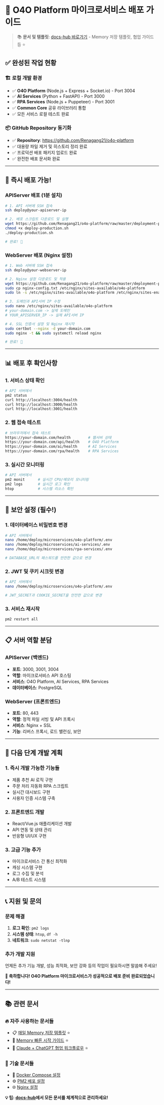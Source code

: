# 🚀 O4O Platform 마이크로서비스 배포 가이드

> 📚 **문서 및 템플릿**: [docs-hub 바로가기](./docs-hub/README.md) - Memory 저장 템플릿, 협업 가이드 등 ⭐

## ✅ 완성된 작업 현황

### 🏗️ 로컬 개발 환경
- ✅ **O4O Platform** (Node.js + Express + Socket.io) - Port 3004
- ✅ **AI Services** (Python + FastAPI) - Port 3000  
- ✅ **RPA Services** (Node.js + Puppeteer) - Port 3001
- ✅ **Common Core** 공유 라이브러리 통합
- ✅ 모든 서비스 로컬 테스트 완료

### 📦 GitHub Repository 동기화
- ✅ **Repository**: https://github.com/Renagang21/o4o-platform
- ✅ 대용량 파일 제거 및 히스토리 정리 완료
- ✅ 프로덕션 배포 패키지 업로드 완료
- ✅ 완전한 배포 문서화 완료

---

## 🚀 즉시 배포 가능!

### APIServer 배포 (1분 설치)

```bash
# 1. API 서버에 SSH 접속
ssh deploy@your-apiserver-ip

# 2. 배포 스크립트 다운로드 및 실행
wget https://github.com/Renagang21/o4o-platform/raw/master/deployment-package/deploy-production.sh
chmod +x deploy-production.sh
./deploy-production.sh

# 완료! 🎉
```

### WebServer 배포 (Nginx 설정)

```bash
# 1. Web 서버에 SSH 접속  
ssh deploy@your-webserver-ip

# 2. Nginx 설정 다운로드 및 적용
wget https://github.com/Renagang21/o4o-platform/raw/master/deployment-package/nginx-config.txt
sudo cp nginx-config.txt /etc/nginx/sites-available/o4o-platform
sudo ln -s /etc/nginx/sites-available/o4o-platform /etc/nginx/sites-enabled/

# 3. 도메인과 API서버 IP 수정
sudo nano /etc/nginx/sites-available/o4o-platform
# your-domain.com -> 실제 도메인
# YOUR_APISERVER_IP -> 실제 API서버 IP

# 4. SSL 인증서 설정 및 Nginx 재시작
sudo certbot --nginx -d your-domain.com
sudo nginx -t && sudo systemctl reload nginx

# 완료! 🎉
```

---

## 📊 배포 후 확인사항

### 1. 서비스 상태 확인
```bash
# API 서버에서
pm2 status
curl http://localhost:3004/health
curl http://localhost:3000/health  
curl http://localhost:3001/health
```

### 2. 웹 접속 테스트
```bash
# 브라우저에서 접속 테스트
https://your-domain.com/health        # 웹서버 상태
https://your-domain.com/api/health    # O4O Platform
https://your-domain.com/ai/health     # AI Services  
https://your-domain.com/rpa/health    # RPA Services
```

### 3. 실시간 모니터링
```bash
# API 서버에서
pm2 monit      # 실시간 CPU/메모리 모니터링
pm2 logs       # 실시간 로그 확인
htop           # 시스템 리소스 확인
```

---

## 🔧 보안 설정 (필수!)

### 1. 데이터베이스 비밀번호 변경
```bash
# API 서버에서
nano /home/deploy/microservices/o4o-platform/.env
nano /home/deploy/microservices/ai-services/.env
nano /home/deploy/microservices/rpa-services/.env

# DATABASE_URL의 패스워드를 안전한 값으로 변경
```

### 2. JWT 및 쿠키 시크릿 변경
```bash
# API 서버에서
nano /home/deploy/microservices/o4o-platform/.env

# JWT_SECRET과 COOKIE_SECRET을 안전한 값으로 변경
```

### 3. 서비스 재시작
```bash
pm2 restart all
```

---

## 📋 서버 역할 분담

### APIServer (백엔드)
- **포트**: 3000, 3001, 3004
- **역할**: 마이크로서비스 API 호스팅
- **서비스**: O4O Platform, AI Services, RPA Services
- **데이터베이스**: PostgreSQL

### WebServer (프론트엔드)
- **포트**: 80, 443  
- **역할**: 정적 파일 서빙 및 API 프록시
- **서비스**: Nginx + SSL
- **기능**: 리버스 프록시, 로드 밸런싱, 보안

---

## 🎯 다음 단계 개발 계획

### 1. 즉시 개발 가능한 기능들
- 제품 추천 AI 로직 구현
- 주문 처리 자동화 RPA 스크립트
- 실시간 대시보드 구현
- 사용자 인증 시스템 구축

### 2. 프론트엔드 개발
- React/Vue.js 애플리케이션 개발
- API 연동 및 상태 관리
- 반응형 UI/UX 구현

### 3. 고급 기능 추가
- 마이크로서비스 간 통신 최적화
- 캐싱 시스템 구현
- 로그 수집 및 분석
- A/B 테스트 시스템

---

## 📞 지원 및 문의

### 문제 해결
1. **로그 확인**: `pm2 logs`
2. **시스템 상태**: `htop`, `df -h`
3. **네트워크**: `sudo netstat -tlnp`

### 추가 개발 지원
언제든 추가 기능 개발, 성능 최적화, 보안 강화 등의 작업이 필요하시면 말씀해 주세요!

**🎉 축하합니다! O4O Platform 마이크로서비스가 성공적으로 배포 준비 완료되었습니다!**

---

## 📚 관련 문서

### 🔥 자주 사용하는 문서들
- 📋 [매일 Memory 저장 템플릿](./docs-hub/templates/memory-daily-save-template.md) ⭐
- 🚀 [Memory 빠른 시작 가이드](./docs-hub/guides/memory-quick-start-guide.md) ⭐  
- 🤝 [Claude + ChatGPT 협업 워크플로우](./docs-hub/guides/claude-chatgpt-collaboration-workflow.md) ⭐

### 📖 기술 문서들
- 🐳 [Docker Compose 설정](./docker-compose.yml)
- ⚙️ [PM2 배포 설정](./deployment-package/ecosystem.config.js)
- 🌐 [Nginx 설정](./deployment-package/nginx-config.txt)

**💡 팁: [docs-hub](./docs-hub/README.md)에서 모든 문서를 체계적으로 관리하세요!**
